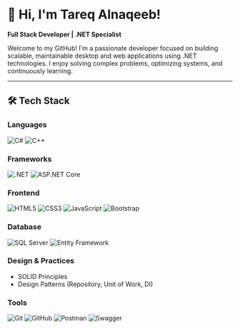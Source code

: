 # 👋 Hi, I'm Tareq Alnaqeeb!
**Full Stack Developer | .NET Specialist**  

Welcome to my GitHub! I'm a passionate developer focused on building scalable, maintainable desktop and web applications using .NET technologies. I enjoy solving complex problems, optimizing systems, and continuously learning.

---

## 🛠️ Tech Stack
### **Languages**  
![C#](https://img.shields.io/badge/C%23-239120?logo=c-sharp&logoColor=white)
![C++](https://img.shields.io/badge/C%2B%2B-00599C?logo=c%2B%2B&logoColor=white)

### **Frameworks**  
![.NET](https://img.shields.io/badge/.NET-512BD4?logo=dotnet&logoColor=white)
![ASP.NET Core](https://img.shields.io/badge/ASP.NET%20Core-512BD4?logo=dotnet&logoColor=white)

### **Frontend**  
![HTML5](https://img.shields.io/badge/HTML5-E34F26?logo=html5&logoColor=white)
![CSS3](https://img.shields.io/badge/CSS3-1572B6?logo=css3&logoColor=white)
![JavaScript](https://img.shields.io/badge/JavaScript-F7DF1E?logo=javascript&logoColor=black)
![Bootstrap](https://img.shields.io/badge/Bootstrap-7952B3?logo=bootstrap&logoColor=white)

### **Database**  
![SQL Server](https://img.shields.io/badge/SQL%20Server-CC2927?logo=microsoft-sql-server&logoColor=white)
![Entity Framework](https://img.shields.io/badge/EF%20Core-512BD4?logo=dotnet&logoColor=white)

### **Design & Practices**  
- SOLID Principles  
- Design Patterns (Repository, Unit of Work, DI)  

### **Tools**  
![Git](https://img.shields.io/badge/Git-F05032?logo=git&logoColor=white)
![GitHub](https://img.shields.io/badge/GitHub-181717?logo=github&logoColor=white)
![Postman](https://img.shields.io/badge/Postman-FF6C37?logo=postman&logoColor=white)
![Swagger](https://img.shields.io/badge/Swagger-85EA2D?logo=swagger&logoColor=black)



###


###
